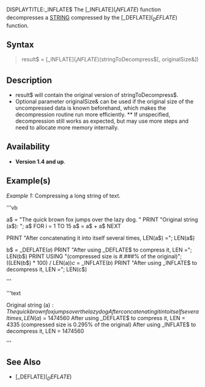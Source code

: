 DISPLAYTITLE:_INFLATE$
The [_INFLATE$](_INFLATE$) function decompresses a [STRING](STRING) compressed by the [_DEFLATE$](_DEFLATE$) function.


## Syntax

> result$ = [_INFLATE$](_INFLATE$)(stringToDecompress$[, originalSize&])


## Description

* result$ will contain the original version of stringToDecompress$.
* Optional parameter originalSize& can be used if the original size of the uncompressed data is known beforehand, which makes the decompression routine run more efficiently.
** If unspecified, decompression still works as expected, but may use more steps and need to allocate more memory internally.


## Availability

* **Version 1.4 and up**.


## Example(s)

*Example 1:* Compressing a long string of text.

'''vb

a$ = "The quick brown fox jumps over the lazy dog. "
PRINT "Original string (a$): "; a$
FOR i = 1 TO 15
    a$ = a$ + a$
NEXT
 
PRINT "After concatenating it into itself several times, LEN(a$) ="; LEN(a$)
 
b$ = _DEFLATE$(a$)
PRINT "After using _DEFLATE$ to compress it, LEN ="; LEN(b$)
PRINT USING "(compressed size is #.###% of the original)"; ((LEN(b$) * 100) / LEN(a$))
c$ = _INFLATE$(b$)
PRINT "After using _INFLATE$ to decompress it, LEN ="; LEN(c$)
 
'''

'''text


Original string (a$): The quick brown fox jumps over the lazy dog
After concatenating it into itself several times, LEN(a$) = 1474560
After using _DEFLATE$ to compress it, LEN = 4335
(compressed size is 0.295% of the original)
After using _INFLATE$ to decompress it, LEN = 1474560

'''


## See Also

* [_DEFLATE$](_DEFLATE$)




